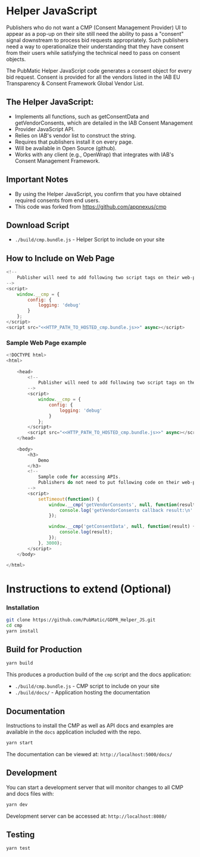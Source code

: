 # Helper JavaScript
Publishers who do not want a CMP (Consent Management Provider) UI to appear as a pop-up on their site still need the ability to pass a "consent" signal downstream to process bid requests appropriately. Such publishers need a way to operationalize their understanding that they have consent from their users while satisfying the technical need to pass on consent objects.

The PubMatic Helper JavaScript code generates a consent object for every bid request. Consent is provided for all the vendors listed in the IAB EU Transparency & Consent Framework Global Vendor List.

 
## The Helper JavaScript:

+ Implements all functions, such as getConsentData and getVendorConsents, which are detailed in the IAB Consent Management 
+ Provider JavaScript API.
+ Relies on IAB's vendor list to construct the string.
+ Requires that publishers install it on every page.
+ Will be available in Open Source (github).
+ Works with any client (e.g., OpenWrap) that integrates with IAB's Consent Management Framework.

## Important Notes
+ By using the Helper JavaScript, you confirm that you have obtained required consents from end users.
+ This code was forked from https://github.com/appnexus/cmp

## Download Script

+ `./build/cmp.bundle.js` - Helper Script to include on your site

## How to Include on Web Page
```js
<!-- 
	Publisher will need to add following two script tags on their web-pages.
-->
<script>
	window.__cmp = {
		config: {
			logging: 'debug'
		}
	};
</script>
<script src="<<HTTP_PATH_TO_HOSTED_cmp.bundle.js>>" async></script>
```

### Sample Web Page example
```js
<!DOCTYPE html>
<html>
    
    <head>
        <!-- 
        	Publisher will need to add following two script tags on their web-pages.
        -->
        <script>
            window.__cmp = {
                config: {
                    logging: 'debug'
                }
            };
        </script>
        <script src="<<HTTP_PATH_TO_HOSTED_cmp.bundle.js>>" async></script>
    </head>
    
    <body>
        <h3>
            Demo
        </h3>
        <!-- 
        	Sample code for accessing APIs.
        	Publishers do not need to put following code on their web-page. 
        -->
        <script>
            setTimeout(function() {
                window.__cmp('getVendorConsents', null, function(result) {
                    console.log('getVendorConsents callback result:\n' + JSON.stringify(result, null, 2));
                });

                window.__cmp('getConsentData', null, function(result) {
                    console.log(result);
                });
            }, 3000);
        </script>
    </body>

</html>
```

# Instructions to extend (Optional)
### Installation

```sh
git clone https://github.com/PubMatic/GDPR_Helper_JS.git
cd cmp
yarn install
```

## Build for Production

```sh
yarn build
```

This produces a production build of the `cmp` script and the docs application:
+ `./build/cmp.bundle.js` - CMP script to include on your site
+ `./build/docs/` - Application hosting the documentation

## Documentation

Instructions to install the CMP as well as API docs and examples are available in the `docs`
application included with the repo.

```sh
yarn start
```

The documentation can be viewed at:
`http://localhost:5000/docs/`

## Development
You can start a development server that will monitor changes to all CMP and docs files with:
```sh
yarn dev
```

Development server can be accessed at:
`http://localhost:8080/`

## Testing

```sh
yarn test
```
